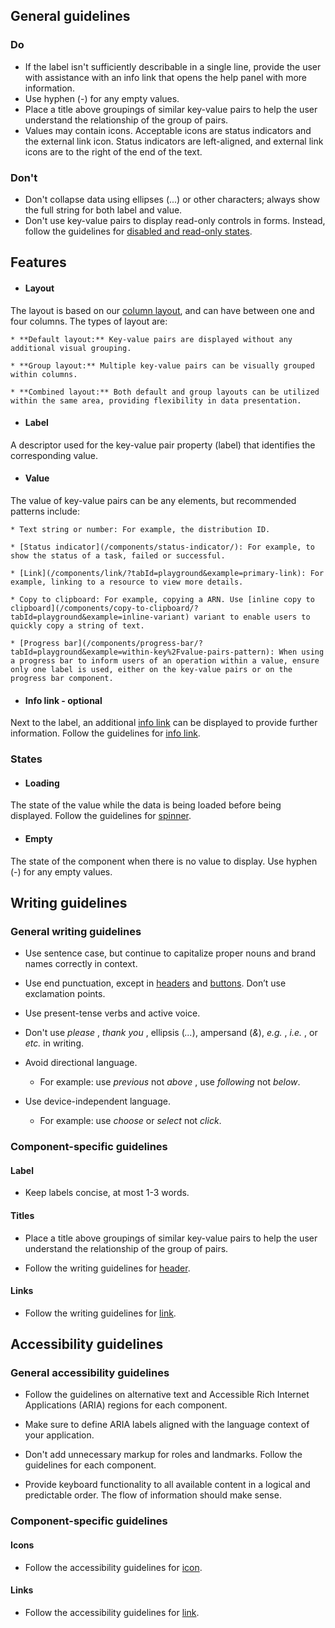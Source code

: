 ## General guidelines

### Do

  * If the label isn't sufficiently describable in a single line, provide the user with assistance with an info link that opens the help panel with more information.
  * Use hyphen (-) for any empty values.
  * Place a title above groupings of similar key-value pairs to help the user understand the relationship of the group of pairs.
  * Values may contain icons. Acceptable icons are status indicators and the external link icon. Status indicators are left-aligned, and external link icons are to the right of the end of the text.



### Don't

  * Don't collapse data using ellipses (...) or other characters; always show the full string for both label and value.
  * Don't use key-value pairs to display read-only controls in forms. Instead, follow the guidelines for [disabled and read-only states](/patterns/general/disabled-and-read-only-states/).



## Features

  * #### Layout

The layout is based on our [column layout](/components/column-layout/?tabId=playground), and can have between one and four columns. The types of layout are:  


    * **Default layout:** Key-value pairs are displayed without any additional visual grouping.

    * **Group layout:** Multiple key-value pairs can be visually grouped within columns.

    * **Combined layout:** Both default and group layouts can be utilized within the same area, providing flexibility in data presentation.

  * #### Label

A descriptor used for the key-value pair property (label) that identifies the corresponding value.

  * #### Value

The value of key-value pairs can be any elements, but recommended patterns include:  


    * Text string or number: For example, the distribution ID.

    * [Status indicator](/components/status-indicator/): For example, to show the status of a task, failed or successful.

    * [Link](/components/link/?tabId=playground&example=primary-link): For example, linking to a resource to view more details.

    * Copy to clipboard: For example, copying a ARN. Use [inline copy to clipboard](/components/copy-to-clipboard/?tabId=playground&example=inline-variant) variant to enable users to quickly copy a string of text.

    * [Progress bar](/components/progress-bar/?tabId=playground&example=within-key%2Fvalue-pairs-pattern): When using a progress bar to inform users of an operation within a value, ensure only one label is used, either on the key-value pairs or on the progress bar component.

  * #### Info link \- optional

Next to the label, an additional [info link](/components/link/?tabId=playground&example=info-link) can be displayed to provide further information. Follow the guidelines for [info link](/components/link/?tabId=playground&example=info-link).




### States

  * #### Loading

The state of the value while the data is being loaded before being displayed. Follow the guidelines for [spinner](/components/spinner/?tabId=usage).

  * #### Empty

The state of the component when there is no value to display. Use hyphen (-) for any empty values. 




## Writing guidelines

### General writing guidelines

  * Use sentence case, but continue to capitalize proper nouns and brand names correctly in context.

  * Use end punctuation, except in [headers](/components/header/?tabId=usage) and [buttons](/components/button/?tabId=usage). Don’t use exclamation points.

  * Use present-tense verbs and active voice.

  * Don't use _please_ , _thank you_ , ellipsis (_..._), ampersand (_&_), _e.g._ , _i.e._ , or _etc._ in writing.

  * Avoid directional language.

    * For example: use _previous_ not _above_ , use _following_ not _below_.

  * Use device-independent language.

    * For example: use _choose_ or _select_ not _click_.




### Component-specific guidelines

#### Label

  * Keep labels concise, at most 1-3 words.




#### Titles

  * Place a title above groupings of similar key-value pairs to help the user understand the relationship of the group of pairs.

  * Follow the writing guidelines for [header](/components/header/?tabId=usage#writing-guidelines).




#### Links

  * Follow the writing guidelines for [link](/components/link/?tabId=usage#writing-guidelines).




## Accessibility guidelines

### General accessibility guidelines

  * Follow the guidelines on alternative text and Accessible Rich Internet Applications (ARIA) regions for each component.

  * Make sure to define ARIA labels aligned with the language context of your application.

  * Don't add unnecessary markup for roles and landmarks. Follow the guidelines for each component.

  * Provide keyboard functionality to all available content in a logical and predictable order. The flow of information should make sense.




### Component-specific guidelines

#### Icons

  * Follow the accessibility guidelines for [icon](/components/icon/?tabId=usage#accessibility-guidelines).




#### Links

  * Follow the accessibility guidelines for [link](/components/link/?tabId=usage#accessibility-guidelines).



